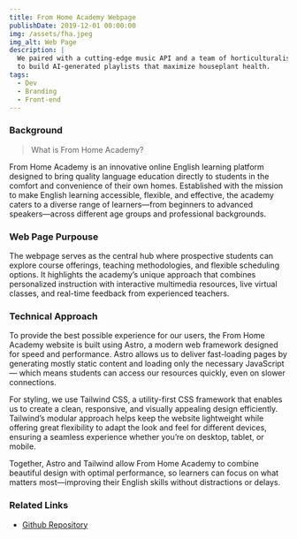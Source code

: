 ```yaml
---
title: From Home Academy Webpage
publishDate: 2019-12-01 00:00:00
img: /assets/fha.jpeg
img_alt: Web Page
description: |
  We paired with a cutting-edge music API and a team of horticulturalists
  to build AI-generated playlists that maximize houseplant health.
tags:
  - Dev
  - Branding
  - Front-end
---
```


### Background 
>What is From Home Academy?

From Home Academy is an innovative online English learning platform designed to bring quality language education directly to students in the comfort and convenience of their own homes. Established with the mission to make English learning accessible, flexible, and effective, the academy caters to a diverse range of learners—from beginners to advanced speakers—across different age groups and professional backgrounds.

### Web Page Purpouse

The webpage serves as the central hub where prospective students can explore course offerings, teaching methodologies, and flexible scheduling options. It highlights the academy’s unique approach that combines personalized instruction with interactive multimedia resources, live virtual classes, and real-time feedback from experienced teachers.

### Technical Approach

To provide the best possible experience for our users, the From Home Academy website is built using Astro, a modern web framework designed for speed and performance. Astro allows us to deliver fast-loading pages by generating mostly static content and loading only the necessary JavaScript — which means students can access our resources quickly, even on slower connections.

For styling, we use Tailwind CSS, a utility-first CSS framework that enables us to create a clean, responsive, and visually appealing design efficiently. Tailwind’s modular approach helps keep the website lightweight while offering great flexibility to adapt the look and feel for different devices, ensuring a seamless experience whether you’re on desktop, tablet, or mobile.

Together, Astro and Tailwind allow From Home Academy to combine beautiful design with optimal performance, so learners can focus on what matters most—improving their English skills without distractions or delays.

### Related Links 


- <a href="https://github.com/Walter-D3v/FromHomeAcademy"> Github Repository </a>



